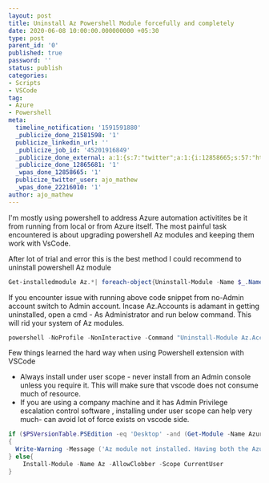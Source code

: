 ```yaml
---
layout: post
title: Uninstall Az Powershell Module forcefully and completely
date: 2020-06-08 10:00:00.000000000 +05:30
type: post
parent_id: '0'
published: true
password: ''
status: publish
categories:
- Scripts
- VSCode
tag:
- Azure
- Powershell
meta:
  timeline_notification: '1591591880'
  _publicize_done_21581598: '1'
  publicize_linkedin_url: ''
  _publicize_job_id: '45201916849'
  _publicize_done_external: a:1:{s:7:"twitter";a:1:{i:12858665;s:57:"https://twitter.com/ajo_mathew/status/1269854505111347200";}}
  _publicize_done_12865681: '1'
  _wpas_done_12858665: '1'
  publicize_twitter_user: ajo_mathew
  _wpas_done_22216010: '1'
author: ajo_mathew
---
```


I'm mostly using powershell to address Azure automation activitites be it from running from local or from Azure itself. The most painful task encountered is about upgrading powershell Az modules and keeping them work with VsCode.


After lot of trial and error this is the best method I could recommend to uninstall powershell Az module 

``` powershell
Get-installedmodule Az.*| foreach-object{Uninstall-Module -Name $_.Name -Verbose -AllVersions -force}
```

If you encounter issue with running above code snippet from no-Admin account switch to Admin account. Incase Az.Accounts is adamant in getting uninstalled, open a cmd - As Administrator and run below command. This will rid your system of Az modules.

``` powershell
powershell -NoProfile -NonInteractive -Command "Uninstall-Module Az.Accounts"
```

Few things learned the hard way when using Powershell extension with VSCode

- Always install under user scope - never install from an Admin console unless you require it. This will make sure that vscode does not consume much of resource.
- If you are using a company machine and it has Admin Privilege escalation control software , installing under user scope can help very much- can avoid lot of force exists on vscode side.

``` powershell
if ($PSVersionTable.PSEdition -eq 'Desktop' -and (Get-Module -Name AzureRM -ListAvailable))
{
  Write-Warning -Message ('Az module not installed. Having both the AzureRM and ' +'Az modules installed at the same time is not supported.')
} else{
    Install-Module -Name Az -AllowClobber -Scope CurrentUser
}
  ```
